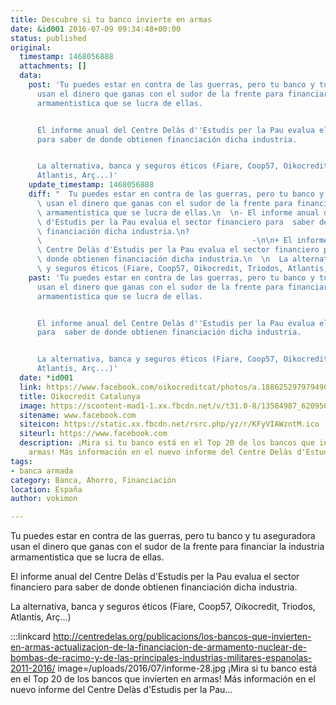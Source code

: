 ```yaml
---
title: Descubre si tu banco invierte en armas
date: &id001 2016-07-09 09:34:48+00:00
status: published
original:
  timestamp: 1468056888
  attachments: []
  data:
    post: 'Tu puedes estar en contra de las guerras, pero tu banco y tu aseguradora
      usan el dinero que ganas con el sudor de la frente para financiar la industria
      armamentistica que se lucra de ellas.


      El informe anual del Centre Delàs d''Estudis per la Pau evalua el sector financiero
      para saber de donde obtienen financiación dicha industria.


      La alternativa, banca y seguros éticos (Fiare, Coop57, Oikocredit, Triodos,
      Atlantis, Arç...)'
    update_timestamp: 1468056888
    diff: "  Tu puedes estar en contra de las guerras, pero tu banco y tu aseguradora\
      \ usan el dinero que ganas con el sudor de la frente para financiar la industria\
      \ armamentistica que se lucra de ellas.\n  \n- El informe anual del Centre Delàs\
      \ d'Estudis per la Pau evalua el sector financiero para  saber de donde obtienen\
      \ financiación dicha industria.\n?                                         \
      \                                               -\n\n+ El informe anual del\
      \ Centre Delàs d'Estudis per la Pau evalua el sector financiero para saber de\
      \ donde obtienen financiación dicha industria.\n  \n  La alternativa, banca\
      \ y seguros éticos (Fiare, Coop57, Oikocredit, Triodos, Atlantis, Arç...)"
    past: 'Tu puedes estar en contra de las guerras, pero tu banco y tu aseguradora
      usan el dinero que ganas con el sudor de la frente para financiar la industria
      armamentistica que se lucra de ellas.


      El informe anual del Centre Delàs d''Estudis per la Pau evalua el sector financiero
      para  saber de donde obtienen financiación dicha industria.


      La alternativa, banca y seguros éticos (Fiare, Coop57, Oikocredit, Triodos,
      Atlantis, Arç...)'
  date: *id001
  link: https://www.facebook.com/oikocreditcat/photos/a.188625297979490/620950924746923/
  title: Oikocredit Catalunya
  image: https://scontent-mad1-1.xx.fbcdn.net/v/t31.0-8/13584987_620950924746923_2028821249831227343_o.jpg?_nc_cat=105&_nc_sid=2d5d41&_nc_ohc=-1B_GLGBuS8AX_5kGiC&_nc_ht=scontent-mad1-1.xx&oh=99f2e9dad1f4834df6236d0634164b62&oe=5F573D9B
  sitename: www.facebook.com
  siteicon: https://static.xx.fbcdn.net/rsrc.php/yz/r/KFyVIAWzntM.ico
  siteurl: https://www.facebook.com
  description: ¡Mira si tu banco está en el Top 20 de los bancos que invierten en
    armas! Más información en el nuevo informe del Centre Delàs d'Estudis per la Pau...
tags:
- banca armada
category: Banca, Ahorro, Financiación
location: España
author: vokimon

---
```

Tu puedes estar en contra de las guerras, pero tu banco y tu aseguradora usan el dinero que ganas con el sudor de la frente para financiar la industria armamentistica que se lucra de ellas.

El informe anual del Centre Delàs d'Estudis per la Pau evalua el sector financiero para saber de donde obtienen financiación dicha industria.

La alternativa, banca y seguros éticos (Fiare, Coop57, Oikocredit, Triodos, Atlantis, Arç...)

:::linkcard http://centredelas.org/publicacions/los-bancos-que-invierten-en-armas-actualizacion-de-la-financiacion-de-armamento-nuclear-de-bombas-de-racimo-y-de-las-principales-industrias-militares-espanolas-2011-2016/ image=/uploads/2016/07/informe-28.jpg
    ¡Mira si tu banco está en el Top 20 de los bancos que invierten en armas! Más información en el nuevo informe del Centre Delàs d'Estudis per la Pau...

